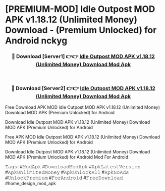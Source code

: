 # [PREMIUM-MOD] Idle Outpost MOD APK v1.18.12 (Unlimited Money) Download - (Premium Unlocked) for Android nckyg



<div align="center">
<h3>🔴 Download [Server1] 👉👉 <a href="https://momento.my/?title=Idle_Outpost_MOD_APK_v1.18.12_(Unlimited_Money)_Download">Idle Outpost MOD APK v1.18.12 (Unlimited Money) Download Mod Apk</a></h3><br>

<h3>🔴 Download [Server2] 👉👉 <a href="https://momento.my/?title=Idle_Outpost_MOD_APK_v1.18.12_(Unlimited_Money)_Download">Idle Outpost MOD APK v1.18.12 (Unlimited Money) Download Mod Apk</a></h3>
</div>



Free Download APK MOD Idle Outpost MOD APK v1.18.12 (Unlimited Money) Download MOD APK (Premium Unlocked) for Android

Download Idle Outpost MOD APK v1.18.12 (Unlimited Money) Download MOD APK (Premium Unlocked) for Android

Free APK MOD Idle Outpost MOD APK v1.18.12 (Unlimited Money) Download MOD APK (Premium Unlocked) for Android

Download Idle Outpost MOD APK v1.18.12 (Unlimited Money) Download MOD APK (Premium Unlocked) for Android Mod For Android

𝚃𝚊𝚐𝚜: #𝙼𝚘𝚍𝙰𝚙𝚔 #𝙳𝚘𝚠𝚗𝚕𝚘𝚊𝚍𝙼𝚘𝚍𝙰𝚙𝚔 #𝙰𝚙𝚔𝙻𝚊𝚝𝚎𝚜𝚝𝚅𝚎𝚛𝚜𝚒𝚘𝚗 #𝙰𝚙𝚔𝚄𝚗𝚕𝚒𝚖𝚒𝚝𝚎𝚍𝙼𝚘𝚗𝚎𝚢 #𝙰𝚙𝚔𝚄𝚗𝚕𝚘𝚌𝚔𝙰𝚕𝚕 #𝙰𝚙𝚔𝙽𝚘𝙰𝚍𝚜 #𝚄𝚗𝚕𝚘𝚌𝚔𝙿𝚛𝚎𝚖𝚒𝚞𝚖 #𝙵𝚘𝚛𝙰𝚗𝚍𝚛𝚘𝚒𝚍 #𝙵𝚛𝚎𝚎𝙳𝚘𝚠𝚗𝚕𝚘𝚊𝚍 #home_design_mod_apk
